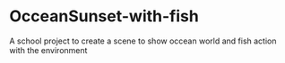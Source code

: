 # OcceanSunset-with-fish
 A school project to create a scene to show occean world and fish action with the environment
